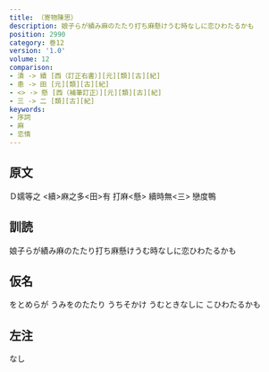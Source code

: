 ```yaml
---
title: （寄物陳思）
description: 娘子らが績み麻のたたり打ち麻懸けうむ時なしに恋ひわたるかも
position: 2990
category: 巻12
version: '1.0'
volume: 12
comparison:
- 漬 -> 續 [西（訂正右書）][元][類][古][紀]
- 患 -> 田 [元][類][古][紀]
- <> -> 懸 [西（補筆訂正）][元][類][古][紀]
- 三 -> 二 [類][古][紀]
keywords:
- 序詞
- 麻
- 恋情
---
```


## 原文

Ｄ嬬等之 <續>麻之多<田>有 打麻<懸> 續時無<三> 戀度鴨

## 訓読

娘子らが績み麻のたたり打ち麻懸けうむ時なしに恋ひわたるかも

## 仮名

をとめらが うみをのたたり うちそかけ うむときなしに こひわたるかも

## 左注

なし
